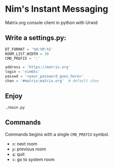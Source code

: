 # Nim's Instant Messaging

Matrix.org console client in python with Urwid

## Write a settings.py:

```python
DT_FORMAT = '%H:%M:%S'
ROOM_LIST_WIDTH = 30
CMD_PREFIX = ':'

address = 'https://matrix.org'
login = 'nim65s'
passwd = '<your_password_goes_here>'
chan = '#matrix:matrix.org'  # default chan
```

## Enjoy

`./main.py`

## Commands

Commands begins with a single `CMD_PREFIX` symbol.

- `n`: next room
- `p`: previous room
- `q`: quit
- `s`: go to system room
